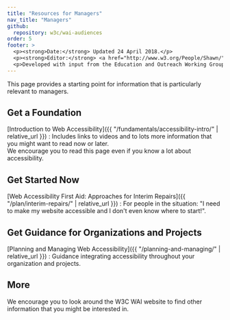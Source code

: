 ```yaml
---
title: "Resources for Managers"
nav_title: "Managers"
github:
  repository: w3c/wai-audiences
order: 5
footer: >
  <p><strong>Date:</strong> Updated 24 April 2018.</p>
  <p><strong>Editor:</strong> <a href="http://www.w3.org/People/Shawn/">Shawn Lawton Henry</a>.</p>
  <p>Developed with input from the Education and Outreach Working Group (<a href="http://www.w3.org/WAI/EO/">EOWG</a>).</p>
---
```


This page provides a starting point for information that is particularly relevant to managers.

## Get a Foundation

[Introduction to Web Accessibility]({{ "/fundamentals/accessibility-intro/" | relative_url }})
: Includes links to videos and to lots more information that you might want to read now or later.<br/>We encourage you to read this page even if you know a lot about accessibility.

## Get Started Now

[Web Accessibility First Aid: Approaches for Interim Repairs]({{ "/plan/interim-repairs/" | relative_url }})
: For people in the situation: "I need to make my website accessible and I don't even know where to start!".

## Get Guidance for Organizations and Projects

[Planning and Managing Web Accessibility]({{ "/planning-and-managing/" | relative_url }})
: Guidance integrating accessibility throughout your organization and projects.

## More

We encourage you to look around the W3C WAI website to find other information that you might be interested in.
